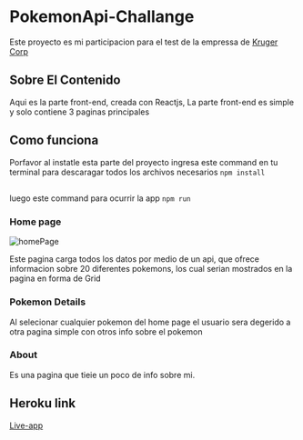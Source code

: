 

# PokemonApi-Challange

Este proyecto es mi participacion para el test de la empressa de [Kruger Corp](https://krugercorp.com/en/we-are-kruger/#)

## Sobre El Contenido

Aqui es la parte front-end, creada con Reactjs,
La parte front-end es simple y solo contiene 3 paginas principales

## Como funciona 
Porfavor al instatle esta parte del proyecto ingresa este command en tu terminal para descaragar todos los archivos necesarios `npm install`
##
luego este command para ocurrir la app `npm run`

### Home page

![homePage](https://user-images.githubusercontent.com/52118245/197443552-30217620-b068-490c-8cb1-c81f9240783e.png)

Este pagina carga todos los datos por medio de un api, que ofrece informacion sobre 20 diferentes pokemons, los cual serian mostrados en la pagina en forma de Grid 



### Pokemon Details

Al selecionar cualquier pokemon del home page el usuario sera degerido a otra pagina simple con otros info sobre el pokemon 

### About
Es una pagina que tieie un poco de info sobre mi.

## Heroku link
[Live-app](https://pokemon-api-challange-kruger.herokuapp.com/)
